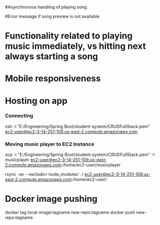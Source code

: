 #Asynchronous handling of playing song

#Error message if song preview is not available

# Functionality related to playing music immediately, vs hitting next always starting a song

# Mobile responsiveness

# Hosting on app

 ### Connecting

 ssh -i "E:/Engineering/Spring Boot/student-system/CRUDFullStack.pem" ec2-user@ec2-3-14-251-109.us-east-2.compute.amazonaws.com


 ### Moving music player to EC2 Instance

 scp -i "E:/Engineering/Spring Boot/student-system/CRUDFullStack.pem" -r musicplayer ec2-user@ec2-3-14-251-109.us-east-2.compute.amazonaws.com:/home/ec2-user/musicplayer

 rsync -av --exclude='node_modules' ./ ec2-user@ec2-3-14-251-109.us-east-2.compute.amazonaws.com:/home/ec2-user/

 # Docker image pushing

 docker tag local-image:tagname new-repo:tagname
docker push new-repo:tagname